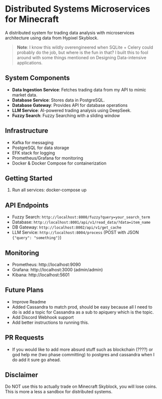 # Distributed Systems Microservices for Minecraft

A distributed system for trading data analysis with microservices architecture using data from Hypixel Skyblock.

> **Note**: I know this wildly overengineered when SQLite + Celery could probably do the job, but where is the fun in that? I built this to fool around with some things mentioned on Designing Data-intensive applications. 

## System Components

- **Data Ingestion Service**: Fetches trading data from  my API to mimic market data.
- **Database Service**: Stores data in PostgreSQL. 
- **Database Gateway**: Provides API for database operations
- **LLM Service**: AI-powered trading analysis using DeepSeek.
- **Fuzzy Search**: Fuzzy Searching with a sliding  window

## Infrastructure

- Kafka for messaging
- PostgreSQL for data storage
- EFK stack for logging
- Prometheus/Grafana for monitoring
- Docker & Docker Compose for containerization

## Getting Started


1. Run all services:
docker-compose up 


## API Endpoints

- Fuzzy Search: `http://localhost:8000/fuzzy?query=your_search_term`
- Database: `http://localhost:8001/api/v1/read_data/?data=item_name`
- DB Gateway: `http://localhost:8002/api/v1/get_cache`
- LLM Service: `http://localhost:8004/process` (POST with JSON `{"query": "something"}`)

## Monitoring

- Prometheus: http://localhost:9090
- Grafana: http://localhost:3000 (admin/admin)
- Kibana: http://localhost:5601

## Future Plans

- Improve Readme
- Added Cassandra to match prod, should be easy because all I need to do is add a topic for Cassandra as a sub to apiquery which is the topic.
- Add Discord Webhook support
- Add better instructions to running this. 

## PR Requests
- If you would like to add more absurd stuff such as blockchain (????) or god help me (two phase committing) to postgres and cassandra when I do add it sure go ahead. 


## Disclaimer

Do NOT use this to actually trade on Minecraft Skyblock, you will lose coins. This is more a less a sandbox for distributed systems.

